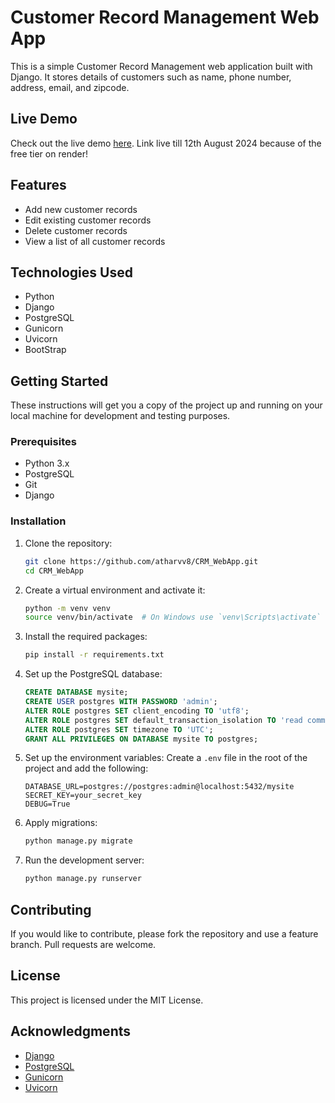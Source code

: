 # Customer Record Management Web App

This is a simple Customer Record Management web application built with Django. It stores details of customers such as name, phone number, address, email, and zipcode.

## Live Demo

Check out the live demo [here](https://crm-webapp-ztez.onrender.com/).
Link live till 12th August 2024 because of the free tier on render!

## Features

- Add new customer records
- Edit existing customer records
- Delete customer records
- View a list of all customer records

## Technologies Used

- Python
- Django
- PostgreSQL
- Gunicorn
- Uvicorn
- BootStrap
## Getting Started

These instructions will get you a copy of the project up and running on your local machine for development and testing purposes.

### Prerequisites

- Python 3.x
- PostgreSQL
- Git
- Django

### Installation

1. Clone the repository:
    ```bash
    git clone https://github.com/atharvv8/CRM_WebApp.git
    cd CRM_WebApp
    ```

2. Create a virtual environment and activate it:
    ```bash
    python -m venv venv
    source venv/bin/activate  # On Windows use `venv\Scripts\activate`
    ```

3. Install the required packages:
    ```bash
    pip install -r requirements.txt
    ```

4. Set up the PostgreSQL database:
    ```sql
    CREATE DATABASE mysite;
    CREATE USER postgres WITH PASSWORD 'admin';
    ALTER ROLE postgres SET client_encoding TO 'utf8';
    ALTER ROLE postgres SET default_transaction_isolation TO 'read committed';
    ALTER ROLE postgres SET timezone TO 'UTC';
    GRANT ALL PRIVILEGES ON DATABASE mysite TO postgres;
    ```

5. Set up the environment variables:
    Create a `.env` file in the root of the project and add the following:
    ```env
    DATABASE_URL=postgres://postgres:admin@localhost:5432/mysite
    SECRET_KEY=your_secret_key
    DEBUG=True
    ```

6. Apply migrations:
    ```bash
    python manage.py migrate
    ```

7. Run the development server:
    ```bash
    python manage.py runserver
    ```

## Contributing

If you would like to contribute, please fork the repository and use a feature branch. Pull requests are welcome.

## License

This project is licensed under the MIT License.

## Acknowledgments

- [Django](https://www.djangoproject.com/)
- [PostgreSQL](https://www.postgresql.org/)
- [Gunicorn](https://gunicorn.org/)
- [Uvicorn](https://www.uvicorn.org/)
